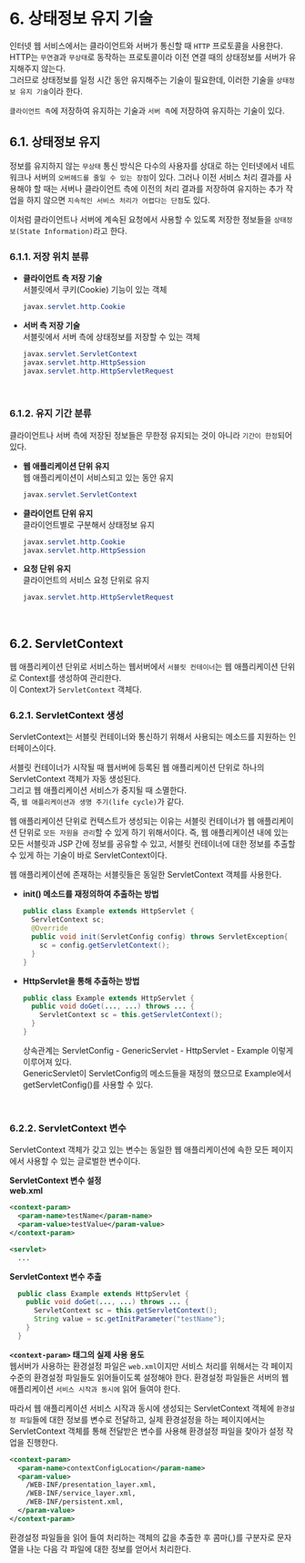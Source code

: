 # 6. 상태정보 유지 기술
인터넷 웹 서비스에서는 클라이언트와 서버가 통신할 때 `HTTP` 프로토콜을 사용한다.  
HTTP는 `무연결`과 `무상태`로 동작하는 프로토콜이라 이전 연결 때의 상태정보를 서버가 유지해주지 않는다.  
그러므로 상태정보를 일정 시간 동안 유지해주는 기술이 필요한데, 이러한 기술을 `상태정보 유지 기술`이라 한다.

`클라이언트 측`에 저장하여 유지하는 기술과 `서버 측`에 저장하여 유지하는 기술이 있다.

## 6.1. 상태정보 유지
정보를 유지하지 않는 `무상태` 통신 방식은 다수의 사용자를 상대로 하는 인터넷에서 네트워크나 서버의 `오버헤드를 줄일 수 있는 장점`이 있다.
그러나 이전 서비스 처리 결과를 사용해야 할 때는 서버나 클라이언트 측에 이전의 처리 결과를 저장하여 유지하는 추가 작업을 하지 않으면
`지속적인 서비스 처리가 어렵다는 단점`도 있다.

이처럼 클라이언트나 서버에 계속된 요청에서 사용할 수 있도록 저장한 정보들을 `상태정보(State Information)`라고 한다.

### 6.1.1. 저장 위치 분류
- **클라이언트 측 저장 기술**  
  서블릿에서 쿠키(Cookie) 기능이 있는 객체
  ```java
  javax.servlet.http.Cookie
  ```

- **서버 측 저장 기술**  
  서블릿에서 서버 측에 상태정보를 저장할 수 있는 객체
  ```java
  javax.servlet.ServletContext
  javax.servlet.http.HttpSession
  javax.servlet.http.HttpServletRequest
  ```

<br/>

### 6.1.2. 유지 기간 분류
클라이언트나 서버 측에 저장된 정보들은 무한정 유지되는 것이 아니라 `기간이 한정`되어 있다.

- **웹 애플리케이션 단위 유지**  
  웹 애플리케이션이 서비스되고 있는 동안 유지
  ```java
  javax.servlet.ServletContext
  ```

- **클라이언트 단위 유지**  
  클라이언트별로 구분해서 상태정보 유지
  ```java
  javax.servlet.http.Cookie
  javax.servlet.http.HttpSession
  ```

- **요청 단위 유지**  
  클라이언트의 서비스 요청 단위로 유지
  ```java
  javax.servlet.http.HttpServletRequest
  ```

<br/>

## 6.2. ServletContext
웹 애플리케이션 단위로 서비스하는 웹서버에서 `서블릿 컨테이너`는 웹 애플리케이션 단위로 Context를 생성하여 관리한다.  
이 Context가 `ServletContext` 객체다.

### 6.2.1. ServletContext 생성
ServletContext는 서블릿 컨테이너와 통신하기 위해서 사용되는 메소드를 지원하는 인터페이스이다.

서블릿 컨테이너가 시작될 때 웹서버에 등록된 웹 애플리케이션 단위로 하나의 ServletContext 객체가 자동 생성된다.  
그리고 웹 애플리케이션 서비스가 중지될 때 소멸한다.  
즉, `웹 애플리케이션과 생명 주기(life cycle)`가 같다.

웹 애플리케이션 단위로 컨텍스트가 생성되는 이유는 서블릿 컨테이너가 웹 애플리케이션 단위로 `모든 자원을 관리`할 수 있게 하기 위해서이다.
즉, 웹 애플리케이션 내에 있는 모든 서블릿과 JSP 간에 정보를 공유할 수 있고, 서블릿 컨테이너에 대한 정보를 추출할 수 있게 하는
기술이 바로 ServletContext이다.

웹 애플리케이션에 존재하는 서블릿들은 동일한 ServletContext 객체를 사용한다.
- **init() 메소드를 재정의하여 추출하는 방법**
  ```java
  public class Example extends HttpServlet {
    ServletContext sc;
    @Override
    public void init(ServletConfig config) throws ServletException{
      sc = config.getServletContext();
    }
  }
  ```

- **HttpServlet을 통해 추출하는 방법**
  ```java
  public class Example extends HttpServlet {
    public void doGet(..., ...) throws ... {
      ServletContext sc = this.getServletContext();
    }
  }
  ```
  
  상속관계는 ServletConfig - GenericServlet - HttpServlet - Example 이렇게 이루어져 있다.  
  GenericServlet이 ServletConfig의 메소드들을 재정의 했으므로 Example에서 getServletConfig()를 사용할 수 있다.

<br/>

### 6.2.2. ServletContext 변수
ServletContext 객체가 갖고 있는 변수는 동일한 웹 애플리케이션에 속한 모든 페이지에서 사용할 수 있는 글로벌한 변수이다.

**ServletContext 변수 설정**  
**web.xml**
```xml
<context-param>
  <param-name>testName</param-name>
  <param-value>testValue</param-value>
</context-param>

<servlet>
  ...
```

**ServletContext 변수 추출**  
```java
  public class Example extends HttpServlet {
    public void doGet(..., ...) throws ... {
      ServletContext sc = this.getServletContext();
      String value = sc.getInitParameter("testName");
    }
  }
```

**`<context-param>` 태그의 실제 사용 용도**  
웹서버가 사용하는 환경설정 파일은 `web.xml`이지만 서비스 처리를 위해서는 각 페이지 수준의 환경설정 파일들도 읽어들이도록 설정해야 한다.
환경설정 파일들은 서버의 웹 애플리케이션 `서비스 시작과 동시에` 읽어 들여야 한다.

따라서 웹 애플리케이션 서비스 시작과 동시에 생성되는 ServletContext 객체에 `환경설정 파일`들에 대한 정보를 변수로 전달하고,
실제 환경설정을 하는 페이지에서는 ServletContext 객체를 통해 전달받은 변수를 사용해 환경설정 파일을 찾아가 설정 작업을 진행한다.

```xml
<context-param>
  <param-name>contextConfigLocation</param-name>
  <param-value>
    /WEB-INF/presentation_layer.xml,
    /WEB-INF/service_layer.xml,
    /WEB-INF/persistent.xml,
  </param-value>
</context-param>
```

환경설정 파일들을 읽어 들여 처리하는 객체의 값을 추출한 후 콤마(,)를 구분자로 문자열을 나눈 다음 각 파일에 대한 정보를 얻어서 처리한다.
